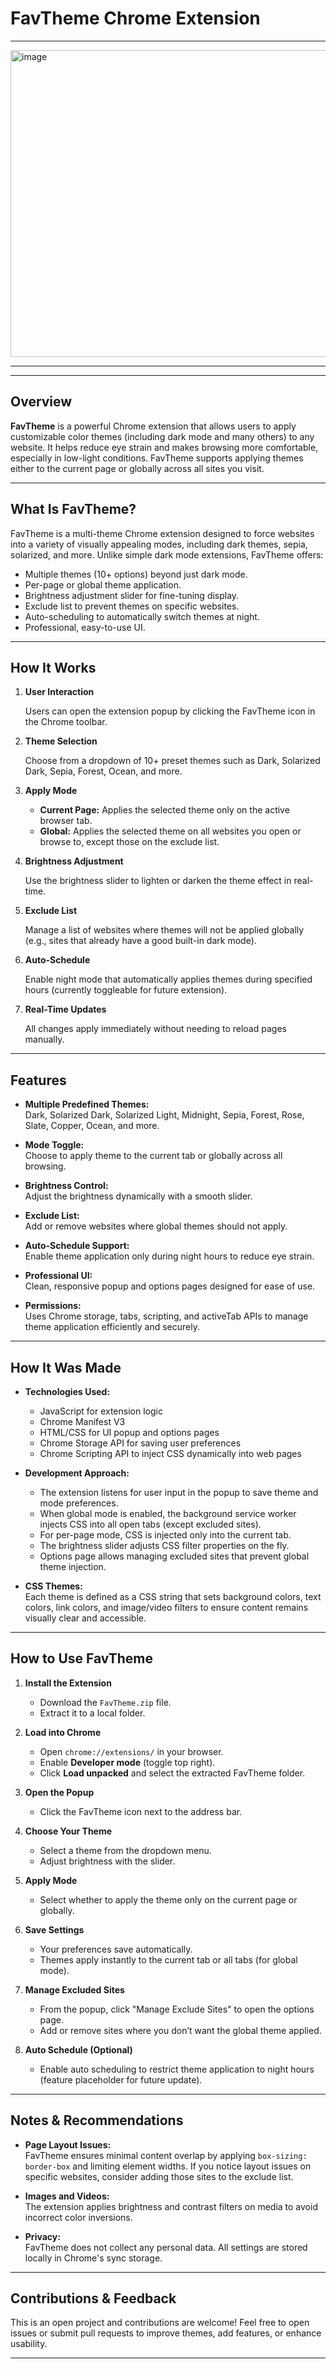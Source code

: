 # FavTheme Chrome Extension

---

<img width="1297" height="491" alt="image" src="https://github.com/user-attachments/assets/e7306546-0454-44bd-9c66-54429c07d11c" />



---
---

## Overview

**FavTheme** is a powerful Chrome extension that allows users to apply customizable color themes (including dark mode and many others) to any website. It helps reduce eye strain and makes browsing more comfortable, especially in low-light conditions. FavTheme supports applying themes either to the current page or globally across all sites you visit.

---

## What Is FavTheme?

FavTheme is a multi-theme Chrome extension designed to force websites into a variety of visually appealing modes, including dark themes, sepia, solarized, and more. Unlike simple dark mode extensions, FavTheme offers:

- Multiple themes (10+ options) beyond just dark mode.
- Per-page or global theme application.
- Brightness adjustment slider for fine-tuning display.
- Exclude list to prevent themes on specific websites.
- Auto-scheduling to automatically switch themes at night.
- Professional, easy-to-use UI.

---

## How It Works

1. **User Interaction**

   Users can open the extension popup by clicking the FavTheme icon in the Chrome toolbar.

2. **Theme Selection**

   Choose from a dropdown of 10+ preset themes such as Dark, Solarized Dark, Sepia, Forest, Ocean, and more.

3. **Apply Mode**

   - **Current Page:** Applies the selected theme only on the active browser tab.
   - **Global:** Applies the selected theme on all websites you open or browse to, except those on the exclude list.

4. **Brightness Adjustment**

   Use the brightness slider to lighten or darken the theme effect in real-time.

5. **Exclude List**

   Manage a list of websites where themes will not be applied globally (e.g., sites that already have a good built-in dark mode).

6. **Auto-Schedule**

   Enable night mode that automatically applies themes during specified hours (currently toggleable for future extension).

7. **Real-Time Updates**

   All changes apply immediately without needing to reload pages manually.

---

## Features

- **Multiple Predefined Themes:**  
  Dark, Solarized Dark, Solarized Light, Midnight, Sepia, Forest, Rose, Slate, Copper, Ocean, and more.

- **Mode Toggle:**  
  Choose to apply theme to the current tab or globally across all browsing.

- **Brightness Control:**  
  Adjust the brightness dynamically with a smooth slider.

- **Exclude List:**  
  Add or remove websites where global themes should not apply.

- **Auto-Schedule Support:**  
  Enable theme application only during night hours to reduce eye strain.

- **Professional UI:**  
  Clean, responsive popup and options pages designed for ease of use.

- **Permissions:**  
  Uses Chrome storage, tabs, scripting, and activeTab APIs to manage theme application efficiently and securely.

---

## How It Was Made

- **Technologies Used:**  
  - JavaScript for extension logic  
  - Chrome Manifest V3  
  - HTML/CSS for UI popup and options pages  
  - Chrome Storage API for saving user preferences  
  - Chrome Scripting API to inject CSS dynamically into web pages  

- **Development Approach:**  
  - The extension listens for user input in the popup to save theme and mode preferences.  
  - When global mode is enabled, the background service worker injects CSS into all open tabs (except excluded sites).  
  - For per-page mode, CSS is injected only into the current tab.  
  - The brightness slider adjusts CSS filter properties on the fly.  
  - Options page allows managing excluded sites that prevent global theme injection.  

- **CSS Themes:**  
  Each theme is defined as a CSS string that sets background colors, text colors, link colors, and image/video filters to ensure content remains visually clear and accessible.

---

## How to Use FavTheme

1. **Install the Extension**

   - Download the `FavTheme.zip` file.
   - Extract it to a local folder.

2. **Load into Chrome**

   - Open `chrome://extensions/` in your browser.
   - Enable **Developer mode** (toggle top right).
   - Click **Load unpacked** and select the extracted FavTheme folder.

3. **Open the Popup**

   - Click the FavTheme icon next to the address bar.

4. **Choose Your Theme**

   - Select a theme from the dropdown menu.
   - Adjust brightness with the slider.

5. **Apply Mode**

   - Select whether to apply the theme only on the current page or globally.

6. **Save Settings**

   - Your preferences save automatically.
   - Themes apply instantly to the current tab or all tabs (for global mode).

7. **Manage Excluded Sites**

   - From the popup, click "Manage Exclude Sites" to open the options page.
   - Add or remove sites where you don’t want the global theme applied.

8. **Auto Schedule (Optional)**

   - Enable auto scheduling to restrict theme application to night hours (feature placeholder for future update).

---

## Notes & Recommendations

- **Page Layout Issues:**  
  FavTheme ensures minimal content overlap by applying `box-sizing: border-box` and limiting element widths. If you notice layout issues on specific websites, consider adding those sites to the exclude list.

- **Images and Videos:**  
  The extension applies brightness and contrast filters on media to avoid incorrect color inversions.

- **Privacy:**  
  FavTheme does not collect any personal data. All settings are stored locally in Chrome's sync storage.

---

## Contributions & Feedback

This is an open project and contributions are welcome! Feel free to open issues or submit pull requests to improve themes, add features, or enhance usability.

---


